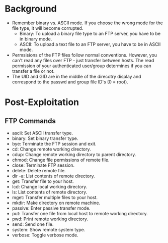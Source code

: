 # Background
- Remember binary vs. ASCII mode.  If you choose the wrong mode for the file type, it will become corrupted. 
  - Binary: To upload a binary file type to an FTP server, you have to be in binary mode. 
  - ASCII: To upload a text file to an FTP server, you have to be in ASCII mode. 
- Permsisions of the FTP files follow normal conventions.  However, you can't read any files over FTP - just transfer between hosts.  The read permission of your authenticated user/group determines if you can transfer a file or not.
- The UID and GID are in the middle of the direcotry display and correspond to the passwd and group file ID's (0 = root).

# Post-Exploitation

## FTP Commands
- ascii: Set ASCII transfer type.
- binary: Set binary transfer type.
- bye: Terminate the FTP session and exit.
- cd: Change remote working directory.
- cdup: Change remote working directory to parent directory.
- chmod: Change file permissions of remote file.
- close: Terminate FTP session.
- delete: Delete remote file.
- dir -a: List contents of remote directory.
- get: Transfer file to your host.
- lcd: Change local working directory.
- ls: List contents of remote directory.
- mget: Transfer multiple files to your host.
- mkdir: Make directory on remote machine.
- passive: Enter passive transfer mode.
- put: Transfer one file from local host to remote working directory.
- pwd: Print remote working directory.
- send: Send one file.
- system: Show remote system type.
- verbose: Toggle verbose mode.
